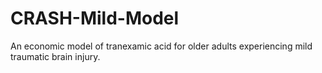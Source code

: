 # CRASH-Mild-Model

An economic model of tranexamic acid for older adults experiencing mild traumatic brain injury.  

